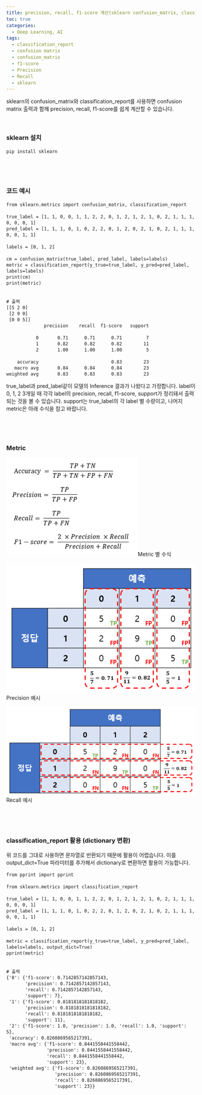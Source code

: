 ```yaml
---
title: precision, recall, f1-score 계산(sklearn confusion_matrix, classification_report)
toc: true
categories:
  - Deep Learning, AI
tags:
  - classification_report
  - confusion matrix
  - confusion_matrix
  - f1-score
  - Precision
  - Recall
  - sklearn
---
```


sklearn의 confusion\_matrix와 classification\_report를 사용하면 confusion matrix 출력과 함께 precision, recall, f1-score를 쉽게 계산할 수 있습니다.


 


### **sklearn 설치**



```
pip install sklearn
```

 


 


### **코드 예시**



```
from sklearn.metrics import confusion_matrix, classification_report 

true_label = [1, 1, 0, 0, 1, 1, 2, 2, 0, 1, 2, 1, 2, 1, 0, 2, 1, 1, 1, 0, 0, 0, 1]
pred_label = [1, 1, 1, 0, 1, 0, 2, 2, 0, 1, 2, 0, 2, 1, 0, 2, 1, 1, 1, 0, 0, 1, 1]

labels = [0, 1, 2]

cm = confusion_matrix(true_label, pred_label, labels=labels)
metric = classification_report(y_true=true_label, y_pred=pred_label, labels=labels)
print(cm)
print(metric)


# 출력
[[5 2 0]
 [2 9 0]
 [0 0 5]]
              precision    recall  f1-score   support

           0       0.71      0.71      0.71         7
           1       0.82      0.82      0.82        11
           2       1.00      1.00      1.00         5

    accuracy                           0.83        23
   macro avg       0.84      0.84      0.84        23
weighted avg       0.83      0.83      0.83        23
```

true\_label과 pred\_label같이 모델의 Inference 결과가 나왔다고 가정합니다. label이 0, 1, 2 3개일 때 각각 label의 precision, recall, f1-score, support가 정리돼서 출력되는 것을 볼 수 있습니다. support는 true\_label의 각 label 별 수량이고, 나머지 metric은 아래 수식을 참고 바랍니다.


 


 


### **Metric**


![](/assets/images/posts/2022-7-1-tistory-post-69/img-1.png)Metric 별 수식

![](/assets/images/posts/2022-7-1-tistory-post-69/img-2.png)Precision 예시

![](/assets/images/posts/2022-7-1-tistory-post-69/img-3.png)Recall 예시




 


 


### **classification\_report 활용 (dictionary 변환)**


위 코드를 그대로 사용하면 문자열로 반환되기 때문에 활용이 어렵습니다. 이를 output\_dict=True 파라미터를 추가해서 dictionary로 변환하면 활용이 가능합니다.



```
from pprint import pprint

from sklearn.metrics import classification_report

true_label = [1, 1, 0, 0, 1, 1, 2, 2, 0, 1, 2, 1, 2, 1, 0, 2, 1, 1, 1, 0, 0, 0, 1]
pred_label = [1, 1, 1, 0, 1, 0, 2, 2, 0, 1, 2, 0, 2, 1, 0, 2, 1, 1, 1, 0, 0, 1, 1]

labels = [0, 1, 2]

metric = classification_report(y_true=true_label, y_pred=pred_label, labels=labels, output_dict=True)
pprint(metric)


# 출력
{'0': {'f1-score': 0.7142857142857143,
       'precision': 0.7142857142857143,
       'recall': 0.7142857142857143,
       'support': 7},
 '1': {'f1-score': 0.8181818181818182,
       'precision': 0.8181818181818182,
       'recall': 0.8181818181818182,
       'support': 11},
 '2': {'f1-score': 1.0, 'precision': 1.0, 'recall': 1.0, 'support': 5},
 'accuracy': 0.8260869565217391,
 'macro avg': {'f1-score': 0.8441558441558442,
               'precision': 0.8441558441558442,
               'recall': 0.8441558441558442,
               'support': 23},
 'weighted avg': {'f1-score': 0.8260869565217391,
                  'precision': 0.8260869565217391,
                  'recall': 0.8260869565217391,
                  'support': 23}}
```

 


 

